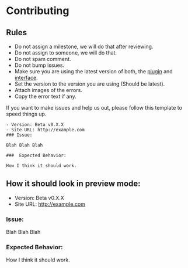 # Contributing

## Rules
- Do not assign a milestone, we will do that after reviewing.
- Do not assign to someone, we will do that.
- Do not spam comment.
- Do not bump issues.
- Make sure you are using the latest version of both, the [plugin](http://accpro.ws/ILBg2) and [interface](http://developgravity.com/projects/fluid-mc-stats/).
- Set the version to the version you are using (Should be latest).
- Attach images of the errors.
- Copy the error text if any.

If you want to make issues and help us out, please follow this template to speed things up.

    - Version: Beta v0.X.X
    - Site URL: http://example.com
    ### Issue:
    
    Blah Blah Blah
    
    ###  Expected Behavior:
    
    How I think it should work.

## How it should look in preview mode:

- Version: Beta v0.X.X
- Site URL: http://example.com

### Issue:

Blah Blah Blah

###  Expected Behavior:

How I think it should work.
